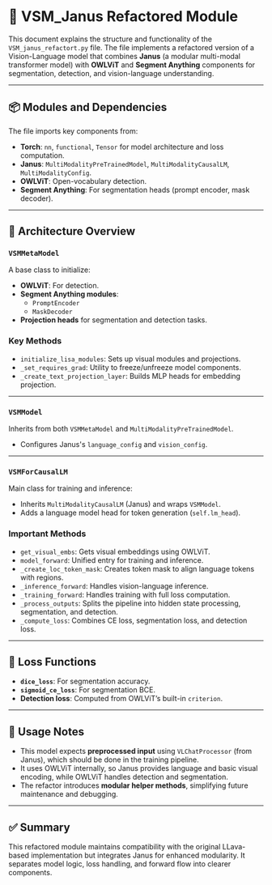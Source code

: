 
# 📄 VSM_Janus Refactored Module

This document explains the structure and functionality of the `VSM_janus_refactort.py` file. The file implements a refactored version of a Vision-Language model that combines **Janus** (a modular multi-modal transformer model) with **OWLViT** and **Segment Anything** components for segmentation, detection, and vision-language understanding.

---

## 📦 Modules and Dependencies

The file imports key components from:
- **Torch**: `nn`, `functional`, `Tensor` for model architecture and loss computation.
- **Janus**: `MultiModalityPreTrainedModel`, `MultiModalityCausalLM`, `MultiModalityConfig`.
- **OWLViT**: Open-vocabulary detection.
- **Segment Anything**: For segmentation heads (prompt encoder, mask decoder).

---

## 🧠 Architecture Overview

### `VSMMetaModel`
A base class to initialize:
- **OWLViT**: For detection.
- **Segment Anything modules**:
  - `PromptEncoder`
  - `MaskDecoder`
- **Projection heads** for segmentation and detection tasks.

### Key Methods
- `initialize_lisa_modules`: Sets up visual modules and projections.
- `_set_requires_grad`: Utility to freeze/unfreeze model components.
- `_create_text_projection_layer`: Builds MLP heads for embedding projection.

---

### `VSMModel`
Inherits from both `VSMMetaModel` and `MultiModalityPreTrainedModel`.
- Configures Janus's `language_config` and `vision_config`.

---

### `VSMForCausalLM`
Main class for training and inference:
- Inherits `MultiModalityCausalLM` (Janus) and wraps `VSMModel`.
- Adds a language model head for token generation (`self.lm_head`).

### Important Methods
- `get_visual_embs`: Gets visual embeddings using OWLViT.
- `model_forward`: Unified entry for training and inference.
- `_create_loc_token_mask`: Creates token mask to align language tokens with regions.
- `_inference_forward`: Handles vision-language inference.
- `_training_forward`: Handles training with full loss computation.
- `_process_outputs`: Splits the pipeline into hidden state processing, segmentation, and detection.
- `_compute_loss`: Combines CE loss, segmentation loss, and detection loss.

---

## 🧪 Loss Functions

- **`dice_loss`**: For segmentation accuracy.
- **`sigmoid_ce_loss`**: For segmentation BCE.
- **Detection loss**: Computed from OWLViT’s built-in `criterion`.

---

## 🔧 Usage Notes

- This model expects **preprocessed input** using `VLChatProcessor` (from Janus), which should be done in the training pipeline.
- It uses OWLViT internally, so Janus provides language and basic visual encoding, while OWLViT handles detection and segmentation.
- The refactor introduces **modular helper methods**, simplifying future maintenance and debugging.

---

## ✅ Summary

This refactored module maintains compatibility with the original LLava-based implementation but integrates Janus for enhanced modularity. It separates model logic, loss handling, and forward flow into clearer components.

